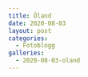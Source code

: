 ```yaml
---
title: Öland
date: 2020-08-03
layout: post
categories:
  - Fotoblogg
galleries:
  - 2020-08-03-oland
---
```

